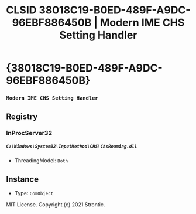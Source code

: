 ﻿---
title: "CLSID 38018C19-B0ED-489F-A9DC-96EBF886450B | Modern IME CHS Setting Handler"
excerpt: What is COM-Object CLSID 38018C19-B0ED-489F-A9DC-96EBF886450B?
---

# {38018C19-B0ED-489F-A9DC-96EBF886450B}

### `Modern IME CHS Setting Handler`

## Registry


### InProcServer32

##### `C:\Windows\System32\InputMethod\CHS\ChsRoaming.dll`
* ThreadingModel: `Both`

## Instance

* Type: `ComObject`

MIT License. Copyright (c) 2021 Strontic.


